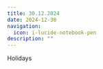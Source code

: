 ```yaml
---
title: 30.12.2024
date: 2024-12-30
navigation:
  icon: i-lucide-notebook-pen
description: ""
---
```


Holidays


